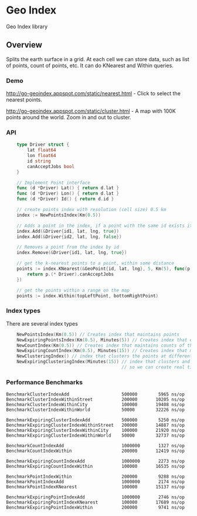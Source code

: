 # Geo Index

Geo Index library

## Overview

Splits the earth surface in a grid. At each cell we can store data, such as list of points, count of points, etc. It can do KNearest and Within queries.

### Demo

http://go-geoindex.appspot.com/static/nearest.html - Click to select the nearest points.

http://go-geoindex.appspot.com/static/cluster.html - A map with 100K points around the world. Zoom in and out to cluster. 

### API

```go
    type Driver struct {
        lat float64
        lon float64
        id string
        canAcceptJobs bool
    }

    // Implement Point interface
    func (d *Driver) Lat() { return d.lat }
    func (d *Driver) Lon() { return d.lat }
    func (d *Driver) Id() { return d.id }

    // create points index with resolution (cell size) 0.5 km
    index := NewPointsIndex(Km(0.5))

    // Adds a point in the index, if a point with the same id exists it's removed and the new one is added
    index.Add(&Driver{id1, lat, lng, true})
    index.Add(&Driver{id2, lat, lng, false})

    // Removes a point from the index by id
    index.Remove(&Driver{id1, lat, lng, true})

    // get the k-nearest points to a point, within some distance
    points := index.KNearest(&GeoPoint{id, lat, lng}, 5, Km(5), func(p Point) bool {
        return p.(* Driver).canAcceptJobs
    })

    // get the points within a range on the map
    points := index.Within(topLeftPoint, bottomRightPoint)
```

### Index types

There are several index types

```go
    NewPointsIndex(Km(0.5)) // Creates index that maintains points
    NewExpiringPointsIndex(Km(0.5), Minutes(5)) // Creates index that expires the points after some interval
    NewCountIndex(Km(0.5)) // Creates index that maintains counts of the points in each cell
    NewExpiringCountIndex(Km(0.5), Minutes(15)) // Creates index that maintains expiring count
    NewClusteringIndex() // index that clusters the points at different zoom levels, so we can create maps
    NewExpiringClusteringIndex(Minutes(15)) // index that clusters and expires the points at different zoom levels
                                            // so we can create real time maps of customer request, etc in the driver app
```

### Performance Benchmarks

    BenchmarkClusterIndexAdd	                500000	      5965 ns/op
    BenchmarkClusterIndexWithinStreet	        200000	     10205 ns/op
    BenchmarkClusterIndexWithinCity	            100000	     19408 ns/op
    BenchmarkClusterIndexWithinWorld	        50000	     32226 ns/op

    BenchmarkExpiringClusterIndexAdd	        500000	      5250 ns/op
    BenchmarkExpiringClusterIndexWithinStreet	200000	     14887 ns/op
    BenchmarkExpiringClusterIndexWithinCity	    100000	     21920 ns/op
    BenchmarkExpiringClusterIndexWithinWorld	50000	     32737 ns/op

    BenchmarkCountIndexAdd	                    1000000	      1327 ns/op
    BenchmarkCountIndexWithin	                200000	     12419 ns/op

    BenchmarkExpiringCountIndexAdd	            1000000	      2273 ns/op
    BenchmarkExpiringCountIndexWithin	        100000	     16535 ns/op

    BenchmarkPointIndexWithin	                200000	      9288 ns/op
    BenchmarkPointIndexAdd	                    1000000	      2174 ns/op
    BenchmarkPointIndexKNearest	                100000	     15137 ns/op

    BenchmarkExpiringPointIndexAdd	            1000000	      2746 ns/op
    BenchmarkExpiringPointIndexKNearest	        100000	     17689 ns/op
    BenchmarkExpiringPointIndexWithin	        200000	      9741 ns/op

